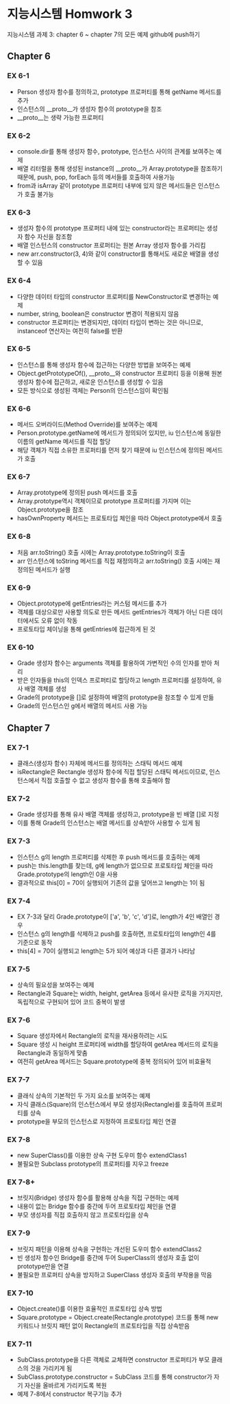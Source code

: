 # 지능시스템 Homwork 3
지능시스템 과제 3: chapter 6 ~ chapter 7의 모든 예제 github에 push하기

## Chapter 6

### EX 6-1
 - Person 생성자 함수를 정의하고, prototype 프로퍼티를 통해 getName 메서드를 추가
 - 인스턴스의 __proto__가 생성자 함수의 prototype을 참조
 - __proto__는 생략 가능한 프로퍼티

### EX 6-2
 - console.dir를 통해 생성자 함수, prototype, 인스턴스 사이의 관계를 보여주는 예제
 - 배열 리터럴을 통해 생성된 instance의 __proto__가 Array.prototype을 참조하기 때문에, push, pop, forEach 등의 메서들를 호출하여 사용가능
 - from과 isArray 같이 prototype 프로퍼티 내부에 있지 않은 메서드들은 인스턴스가 호출 불가능

### EX 6-3
 - 생성자 함수의 prototype 프로퍼티 내에 있는 constructor라는 프로퍼티는 생성자 함수 자신을 참조함
 - 배열 인스턴스의 constructor 프로퍼티는 원본 Array 생성자 함수를 가리킴
 - new arr.constructor(3, 4)와 같이 constructor를 통해서도 새로운 배열을 생성할 수 있음

### EX 6-4
 - 다양한 데이터 타입의 constructor 프로퍼티를 NewConstructor로 변경하는 예제
 - number, string, boolean은 constructor 변경이 적용되지 않음
 - constructor 프로퍼티는 변경되지만, 데이터 타입이 변하는 것은 아니므로, instanceof 연산자는 여전히 false를 반환

### EX 6-5
 - 인스턴스를 통해 생성자 함수에 접근하는 다양한 방법을 보여주는 예제
 - Object.getPrototypeOf(), __proto__와 constructor 프로퍼티 등을 이용해 원본 생성자 함수에 접근하고, 새로운 인스턴스를 생성할 수 있음
 - 모든 방식으로 생성된 객체는 Person의 인스턴스임이 확인됨

### EX 6-6
 - 메서드 오버라이드(Method Override)를 보여주는 예제
 - Person.prototype.getName에 메서드가 정의되어 있지만, iu 인스턴스에 동일한 이름의 getName 메서드를 직접 할당
 - 해당 객체가 직접 소유한 프로퍼티를 먼저 찾기 때문에 iu 인스턴스에 정의된 메서드가 호출

### EX 6-7
 - Array.prototype에 정의된 push 메서드를 호출
 - Array.prototype역시 객체이므로 prototype 프로퍼티를 가지며 이는 Object.prototype을 참조
 - hasOwnProperty 메서드는 프로토타입 체인을 따라 Object.prototype에서 호출

### EX 6-8
 - 처음 arr.toString() 호출 시에는 Array.prototype.toString이 호출
 - arr 인스턴스에 toString 메서드를 직접 재정의하고 arr.toString() 호출 시에는 재정의된 메서드가 실행

### EX 6-9
 - Object.prototype에 getEntries라는 커스텀 메서드를 추가
 - 객체를 대상으로만 사용할 의도로 만든 메서드 getEntries가 객체가 아닌 다른 데이터에서도 오류 없이 작동
 - 프로토타입 체이닝을 통해 getEntries에 접근하게 된 것

### EX 6-10
 - Grade 생성자 함수는 arguments 객체를 활용하여 가변적인 수의 인자를 받아 처리
 - 받은 인자들을 this의 인덱스 프로퍼티로 할당하고 length 프로퍼티를 설정하여, 유사 배열 객체를 생성
 - Grade의 prototype을 []로 설정하여 배열의 prototype을 참조할 수 있게 만듦
 - Grade의 인스턴스인 g에서 배열의 메서드 사용 가능

## Chapter 7

### EX 7-1
 - 클래스(생성자 함수) 자체에 메서드를 정의하는 스태틱 메서드 예제
 - isRectangle은 Rectangle 생성자 함수에 직접 할당된 스태틱 메서드이므로, 인스턴스에서 직접 호출할 수 없고 생성자 함수를 통해 호출해야 함

### EX 7-2
 - Grade 생성자를 통해 유사 배열 객체를 생성하고, prototype을 빈 배열 []로 지정
 - 이를 통해 Grade의 인스턴스는 배열 메서드를 상속받아 사용할 수 있게 됨

### EX 7-3
 - 인스턴스 g의 length 프로퍼티를 삭제한 후 push 메서드를 호출하는 예제
 - push는 this.length를 찾는데, g에 length가 없으므로 프로토타입 체인을 따라 Grade.prototype의 length인 0을 사용
 - 결과적으로 this[0] = 70이 실행되어 기존의 값을 덮어쓰고 length는 1이 됨

### EX 7-4
 - EX 7-3과 달리 Grade.prototype이 ['a', 'b', 'c', 'd']로, length가 4인 배열인 경우
 - 인스턴스 g의 length를 삭제하고 push를 호출하면, 프로토타입의 length인 4를 기준으로 동작
 - this[4] = 70이 실행되고 length는 5가 되어 예상과 다른 결과가 나타남

### EX 7-5
 - 상속의 필요성을 보여주는 예제
 - Rectangle과 Square는 width, height, getArea 등에서 유사한 로직을 가지지만, 독립적으로 구현되어 있어 코드 중복이 발생

### EX 7-6
 - Square 생성자에서 Rectangle의 로직을 재사용하려는 시도
 - Square 생성 시 height 프로퍼티에 width를 할당하여 getArea 메서드의 로직을 Rectangle과 동일하게 맞춤
 - 여전히 getArea 메서드는 Square.prototype에 중복 정의되어 있어 비효율적

### EX 7-7
 - 클래식 상속의 기본적인 두 가지 요소를 보여주는 예제
 - 자식 클래스(Square)의 인스턴스에서 부모 생성자(Rectangle)를 호출하여 프로퍼티를 상속
 - prototype을 부모의 인스턴스로 지정하여 프로토타입 체인 연결

### EX 7-8
 - new SuperClass()를 이용한 상속 구현 도우미 함수 extendClass1
 - 불필요한 Subclass prototype의 프로퍼티를 지우고 freeze

### EX 7-8+
 - 브릿지(Bridge) 생성자 함수를 활용해 상속을 직접 구현하는 예제
 - 내용이 없는 Bridge 함수를 중간에 두어 프로토타입 체인을 연결
 - 부모 생성자를 직접 호출하지 않고 프로토타입을 상속

### EX 7-9
 - 브릿지 패턴을 이용해 상속을 구현하는 개선된 도우미 함수 extendClass2
 - 빈 생성자 함수인 Bridge를 중간에 두어 SuperClass의 생성자 호출 없이 prototype만을 연결
 - 불필요한 프로퍼티 상속을 방지하고 SuperClass 생성자 호출의 부작용을 막음

### EX 7-10
 - Object.create()를 이용한 효율적인 프로토타입 상속 방법
 - Square.prototype = Object.create(Rectangle.prototype) 코드를 통해 new 키워드나 브릿지 패턴 없이 Rectangle의 프로토타입을 직접 상속받음

### EX 7-11
 - SubClass.prototype을 다른 객체로 교체하면 constructor 프로퍼티가 부모 클래스의 것을 가리키게 됨
 - SubClass.prototype.constructor = SubClass 코드를 통해 constructor가 자기 자신을 올바르게 가리키도록 복원
 - 예제 7-8에서 constructor 복구기능 추가